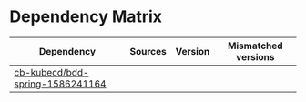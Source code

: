 # Dependency Matrix

Dependency | Sources | Version | Mismatched versions
---------- | ------- | ------- | -------------------
[cb-kubecd/bdd-spring-1586241164](https://github.com/cb-kubecd/bdd-spring-1586241164.git) |  | []() | 
